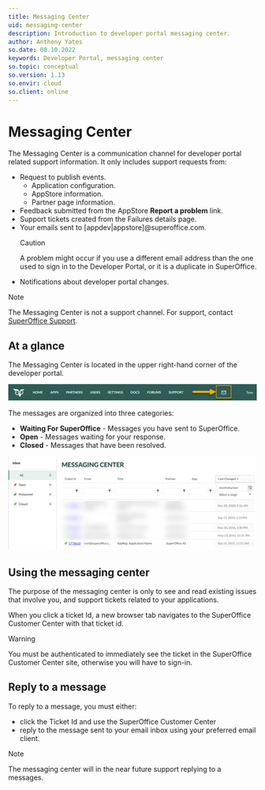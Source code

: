 ```yaml
---
title: Messaging Center
uid: messaging-center
description: Introduction to developer portal messaging center.
author: Anthony Yates
so.date: 08.10.2022
keywords: Developer Portal, messaging center
so.topic: conceptual
so.version: 1.13
so.envir: cloud
so.client: online
---
```


# Messaging Center

The Messaging Center is a communication channel for developer portal related support information. It only includes support requests from:

* Request to publish events.
  * Application configuration.
  * AppStore information.
  * Partner page information.
* Feedback submitted from the AppStore **Report a problem** link.
* Support tickets created from the Failures details page.
* Your emails sent to [appdev|appstore]@superoffice.com.
  > [!CAUTION]
  > A problem might occur if you use a different email address than the one used to sign in to the Developer Portal, or it is a duplicate in SuperOffice.
* Notifications about developer portal changes.

> [!NOTE]
> The Messaging Center is not a support channel. For support, contact [SuperOffice Support](https://community.superoffice.com/en/support/).

## At a glance

The Messaging Center is located in the upper right-hand corner of the developer portal.

![Messaging Center -screenshot][img1]

The messages are organized into three categories:

* **Waiting For SuperOffice** - Messages you have sent to SuperOffice.
* **Open** - Messages waiting for your response.
* **Closed** - Messages that have been resolved.

![Messaging Center screen -screenshot][img2]

## Using the messaging center

The purpose of the messaging center is only to see and read existing issues that involve you, and support tickets related to your applications.

When you click a ticket Id, a new browser tab navigates to the SuperOffice Customer Center with that ticket id.

> [!WARNING]
> You must be authenticated to immediately see the ticket in the SuperOffice Customer Center site, otherwise you will have to sign-in.

## Reply to a message

To reply to a message, you must either:

* click the Ticket Id and use the SuperOffice Customer Center
* reply to the message sent to your email inbox using your preferred email client.

> [!NOTE]
> The messaging center will in the near future support replying to a messages.

<!-- Reference Links -->

[img1]: media/messaging-center-icon.png "Messaging Center"
[img2]: media/messaging-center-layout.png "Messaging Center screen"
